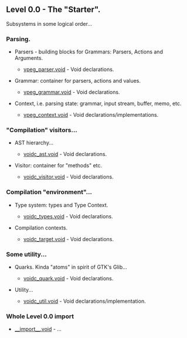 ## Level 0.0 - The "Starter".

Subsystems in some logical order...


### Parsing.

- Parsers - building blocks for Grammars: Parsers, Actions and Arguments.

  - [vpeg_parser.void](vpeg_parser.void) - Void declarations.

- Grammar: container for parsers, actions and values.

  - [vpeg_grammar.void](vpeg_grammar.void) - Void declarations.

- Context, i.e. parsing state: grammar, input stream, buffer, memo, etc.

  - [vpeg_context.void](vpeg_context.void) - Void declarations/implementations.


### "Compilation" visitors...

- AST hierarchy...

  - [voidc_ast.void](voidc_ast.void) - Void declarations.

- Visitor: container for "methods" etc.

  - [voidc_visitor.void](voidc_visitor.void) - Void declarations.


### Compilation "environment"...

- Type system: types and Type Context.

  - [voidc_types.void](voidc_types.void) - Void declarations.

- Compilation contexts.

  - [voidc_target.void](voidc_target.void) - Void declarations.


### Some utility...

- Quarks. Kinda "atoms" in spirit of GTK's Glib...

  - [voidc_quark.void](voidc_quark.void) - Void declarations.

- Utility...

  - [voidc_util.void](voidc_util.void) - Void declarations/implementation.


### Whole Level 0.0 import

- [\_\_import\_\_.void](__import__.void) - ...



